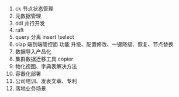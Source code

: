 1. ck 节点状态管理
2. 元数据管理
3. ddl 并行开发
4. raft 
5. query 分离 insert \select 
6. olap 端到端管控面 功能 升级、配置修改、一键降级、恢复、节点替换
7. 数据导入产品化
8. 集群数据迁移工具 copier
9. 物化视图、字典表解决方法
10. 容器化部署
11. 公司培训、发表文章、专利
12. 落地业务场景

